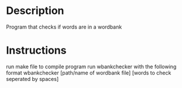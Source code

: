 # Description
Program that checks if words are in a wordbank
# Instructions
run make file to compile program
run wbankchecker with the following format
wbankchecker [path/name of wordbank file] [words to check seperated by spaces]
